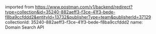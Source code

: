 imported from https://www.postman.com/v1/backend/redirect?type=collection&id=35240-882aeff3-f3ce-41f3-bede-f8ba9ccfddd2&entityId=13732&publisherType=team&publisherId=37129
collectionId: 35240-882aeff3-f3ce-41f3-bede-f8ba9ccfddd2
name: Domain Search API